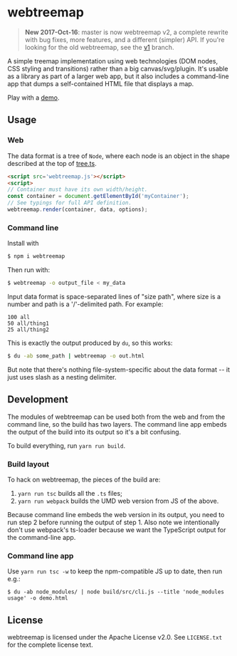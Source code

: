 # webtreemap

> **New 2017-Oct-16**: master is now webtreemap v2, a complete rewrite with
> bug fixes, more features, and a different (simpler) API. If you're looking
> for the old webtreemap, see the [v1] branch.

[v1]: https://github.com/evmar/webtreemap/tree/v1

A simple treemap implementation using web technologies (DOM nodes, CSS styling
and transitions) rather than a big canvas/svg/plugin. It's usable as a library
as part of a larger web app, but it also includes a command-line app that dumps
a self-contained HTML file that displays a map.

Play with a [demo].

[demo]: http://evmar.github.io/webtreemap/

## Usage

### Web

The data format is a tree of `Node`, where each node is an object in the shape
described at the top of [tree.ts].

[tree.ts]: https://github.com/evmar/webtreemap/blob/master/src/tree.ts

```html
<script src='webtreemap.js'></script>
<script>
// Container must have its own width/height.
const container = document.getElementById('myContainer');
// See typings for full API definition.
webtreemap.render(container, data, options);
```

### Command line

Install with

```sh
$ npm i webtreemap
```

Then run with:

```sh
$ webtreemap -o output_file < my_data
```

Input data format is space-separated lines of "size path", where size
is a number and path is a '/'-delimited path. For example:

```$ cat my_data
100 all
50 all/thing1
25 all/thing2
```

This is exactly the output produced by `du`, so this works:

```sh
$ du -ab some_path | webtreemap -o out.html
```

But note that there's nothing file-system-specific about the data format -- it
just uses slash as a nesting delimiter.

## Development

The modules of webtreemap can be used both from the web and from the command
line, so the build has two layers. The command line app embeds the output
of the build into its output so it's a bit confusing.

To build everything, run `yarn run build`.

### Build layout

To hack on webtreemap, the pieces of the build are:

1.  `yarn run tsc` builds all the `.ts` files;
2.  `yarn run webpack` builds the UMD web version from JS of the above.

Because command line embeds the web version in its output, you need to
run step 2 before running the output of step 1. Also note we
intentionally don't use webpack's ts-loader because we want the
TypeScript output for the command-line app.

### Command line app

Use `yarn run tsc -w` to keep the npm-compatible JS up to date, then run e.g.:

```
$ du -ab node_modules/ | node build/src/cli.js --title 'node_modules usage' -o demo.html
```

## License

webtreemap is licensed under the Apache License v2.0. See `LICENSE.txt` for the
complete license text.
